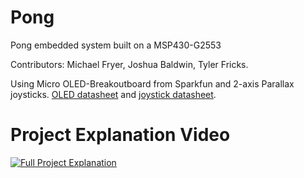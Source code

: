 # Pong
Pong embedded system built on a MSP430-G2553

Contributors: Michael Fryer, Joshua Baldwin, Tyler Fricks.

Using Micro OLED-Breakoutboard from Sparkfun and 2-axis Parallax joysticks. [OLED datasheet](https://cdn.sparkfun.com/datasheets/LCD/Monochrome/Micro-OLED-Breakout.pdf) and [joystick datasheet](https://www.parallax.com/sites/default/files/downloads/27800-2-Axis-Joystick-Documentation-v1.2.pdf).

# Project Explanation Video
[![Full Project Explanation](https://img.youtube.com/vi/dE5xx5jXihY/0.jpg)](https://www.youtube.com/watch?v=dE5xx5jXihY)
